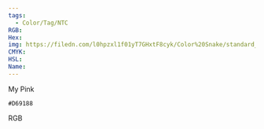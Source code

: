 ```yaml
---
tags:
  - Color/Tag/NTC
RGB:
Hex:
img: https://filedn.com/l0hpzxl1f01yT7GHxtF8cyk/Color%20Snake/standard_csv_to_svg/D69188.svg
CMYK:
HSL:
Name:
---
```

My Pink
```palette
#D69188
```
RGB
